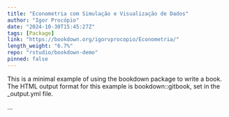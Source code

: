 ```yaml
---
title: "Econometria com Simulação e Visualização de Dados"
author: "Igor Procópio"
date: "2024-10-30T15:45:27Z"
tags: [Package]
link: "https://bookdown.org/igorvprocopio/Econometria/"
length_weight: "6.7%"
repo: "rstudio/bookdown-demo"
pinned: false
---
```


<p>This is a minimal example of using the bookdown package to write a book. The HTML output format for this example is bookdown::gitbook, set in the _output.yml file.</p> ...
